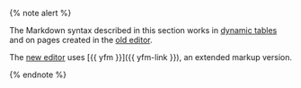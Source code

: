 {% note alert %}

The Markdown syntax described in this section works in [dynamic tables](../../wiki/pages-types.md#grid) and on pages created in the [old editor](../../wiki/pages-types.md#page).

The [new editor](../../wiki/pages-types.md#wysiwyg) uses [{{ yfm }}]({{ yfm-link }}), an extended markup version.

{% endnote %}